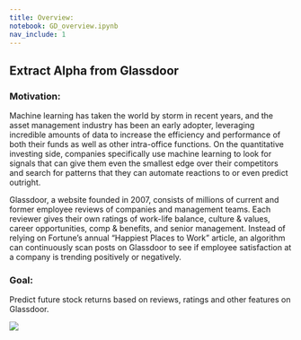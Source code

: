 ```yaml
---
title: Overview:
notebook: GD_overview.ipynb
nav_include: 1
---
```


## Extract Alpha from Glassdoor

### Motivation:

Machine learning has taken the world by storm in recent years, and the asset management industry has been an early adopter, leveraging incredible amounts of data to increase the efficiency and performance of both their funds as well as other intra-office functions. On the quantitative investing side, companies specifically use machine learning to look for signals that can give them even the smallest edge over their competitors and search for patterns that they can automate reactions to or even predict outright. 

Glassdoor, a website founded in 2007, consists of millions of current and former employee reviews of companies and management teams. Each reviewer gives their own ratings of work-life balance, culture & values, career opportunities, comp & benefits, and senior management. Instead of relying on Fortune’s annual “Happiest Places to Work” article, an algorithm can continuously scan posts on Glassdoor to see if employee satisfaction at a company is trending positively or negatively. 


### Goal:

Predict future stock returns based on reviews, ratings and other features on Glassdoor. 

![](pic/front_page.jpg)
